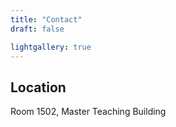 ```yaml
---
title: "Contact"
draft: false

lightgallery: true
---
```


## Location
Room 1502, Master Teaching Building 